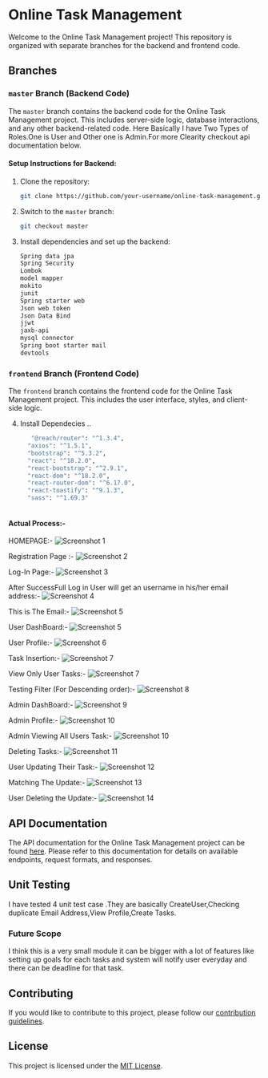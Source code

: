 # Online Task Management

Welcome to the Online Task Management project! This repository is organized with separate branches for the backend and frontend code.

## Branches

### `master` Branch (Backend Code)

The `master` branch contains the backend code for the Online Task Management project. This includes server-side logic, database interactions, and any other backend-related code.
Here Basically I have Two Types of Roles.One is User and Other one is Admin.For more Clearity checkout api documentation below.

#### Setup Instructions for Backend:

1. Clone the repository:

    ```bash
    git clone https://github.com/your-username/online-task-management.git
    ```

2. Switch to the `master` branch:

    ```bash
    git checkout master
    ```

3. Install dependencies and set up the backend:

    ```bash
    Spring data jpa
    Spring Security
    Lombok
    model mapper
    mokito
    junit
    Spring starter web
    Json web token
    Json Data Bind
    jjwt
    jaxb-api
    mysql connector
    Spring boot starter mail
    devtools
    ```

### `frontend` Branch (Frontend Code)

The `frontend` branch contains the frontend code for the Online Task Management project. This includes the user interface, styles, and client-side logic.

4. Install Dependecies ..

      ```bash
         "@reach/router": "^1.3.4",
        "axios": "^1.5.1",
        "bootstrap": "^5.3.2",
        "react": "^18.2.0",
        "react-bootstrap": "^2.9.1",
        "react-dom": "^18.2.0",
        "react-router-dom": "^6.17.0",
        "react-toastify": "^9.1.3",
        "sass": "^1.69.3"



#### Actual Process:-


HOMEPAGE:-
![Screenshot 1](https://github.com/Tanim2k/Demo-ShowCase/blob/Default-Branch/Screenshot%20(4).png)

Registration Page :-
![Screenshot 2](https://github.com/Tanim2k/Demo-ShowCase/blob/Default-Branch/Screenshot%20(5).png)

Log-In Page:-
![Screenshot 3](https://github.com/Tanim2k/Demo-ShowCase/blob/Default-Branch/Screenshot%20(6).png)

After SuccessFull Log in User will get an username in his/her email address:-
![Screenshot 4](https://github.com/Tanim2k/Demo-ShowCase/blob/Default-Branch/Screenshot%20(11).png)

This is The Email:-
![Screenshot 5](https://github.com/Tanim2k/Demo-ShowCase/blob/Default-Branch/Screenshot%20(12).png)

User DashBoard:-
![Screenshot 5](https://github.com/Tanim2k/Demo-ShowCase/blob/Default-Branch/Screenshot%20(13).png)

User Profile:-
![Screenshot 6](https://github.com/Tanim2k/Demo-ShowCase/blob/Default-Branch/Screenshot%20(14).png)

Task Insertion:-
![Screenshot 7](https://github.com/Tanim2k/Demo-ShowCase/blob/Default-Branch/Screenshot%20(15).png)

View Only User Tasks:-
![Screenshot 7](https://github.com/Tanim2k/Demo-ShowCase/blob/Default-Branch/Screenshot%20(16).png)

Testing Filter (For Descending order):-
![Screenshot 8](https://github.com/Tanim2k/Demo-ShowCase/blob/Default-Branch/Screenshot%20(17).png)

Admin DashBoard:-
![Screenshot 9](https://github.com/Tanim2k/Demo-ShowCase/blob/Default-Branch/Screenshot%20(18).png)

Admin Profile:-
![Screenshot 10](https://github.com/Tanim2k/Demo-ShowCase/blob/Default-Branch/Screenshot%20(19).png)

Admin Viewing All Users Task:-
![Screenshot 10](https://github.com/Tanim2k/Demo-ShowCase/blob/Default-Branch/Screenshot%20(20).png)

Deleting Tasks:-
![Screenshot 11](https://github.com/Tanim2k/Demo-ShowCase/blob/Default-Branch/Screenshot%20(21).png)

User Updating Their Task:-
![Screenshot 12](https://github.com/Tanim2k/Demo-ShowCase/blob/Default-Branch/Screenshot%20(23).png)

Matching The Update:-
![Screenshot 13](https://github.com/Tanim2k/Demo-ShowCase/blob/Default-Branch/Screenshot%20(24).png)

User Deleting the Update:-
![Screenshot 14](https://github.com/Tanim2k/Demo-ShowCase/blob/Default-Branch/Screenshot%20(25).png)





## API Documentation

The API documentation for the Online Task Management project can be found [here](https://documenter.getpostman.com/view/29675464/2s9Yythgoa). Please refer to this documentation for details on available endpoints, request formats, and responses.

## Unit Testing 
I have tested 4 unit test case .They are basically CreateUser,Checking duplicate Email Address,View Profile,Create Tasks.

### Future Scope
I think this is a very small module it can be bigger with a lot of features like setting up goals for each tasks and system will notify user everyday and there can be deadline for that task.


## Contributing

If you would like to contribute to this project, please follow our [contribution guidelines](CONTRIBUTING.md).

## License

This project is licensed under the [MIT License](LICENSE).
